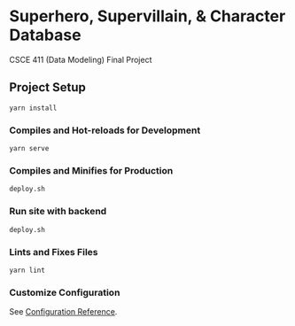 # Superhero, Supervillain, & Character Database
CSCE 411 (Data Modeling) Final Project

## Project Setup
```
yarn install
```

### Compiles and Hot-reloads for Development
```
yarn serve
```

### Compiles and Minifies for Production
```
deploy.sh
```

### Run site with backend
```
deploy.sh
```

### Lints and Fixes Files
```
yarn lint
```

### Customize Configuration
See [Configuration Reference](https://cli.vuejs.org/config/).
